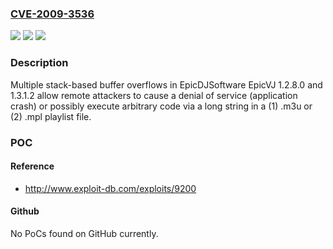 ### [CVE-2009-3536](https://cve.mitre.org/cgi-bin/cvename.cgi?name=CVE-2009-3536)
![](https://img.shields.io/static/v1?label=Product&message=n%2Fa&color=blue)
![](https://img.shields.io/static/v1?label=Version&message=n%2Fa&color=blue)
![](https://img.shields.io/static/v1?label=Vulnerability&message=n%2Fa&color=brighgreen)

### Description

Multiple stack-based buffer overflows in EpicDJSoftware EpicVJ 1.2.8.0 and 1.3.1.2 allow remote attackers to cause a denial of service (application crash) or possibly execute arbitrary code via a long string in a (1) .m3u or (2) .mpl playlist file.

### POC

#### Reference
- http://www.exploit-db.com/exploits/9200

#### Github
No PoCs found on GitHub currently.

